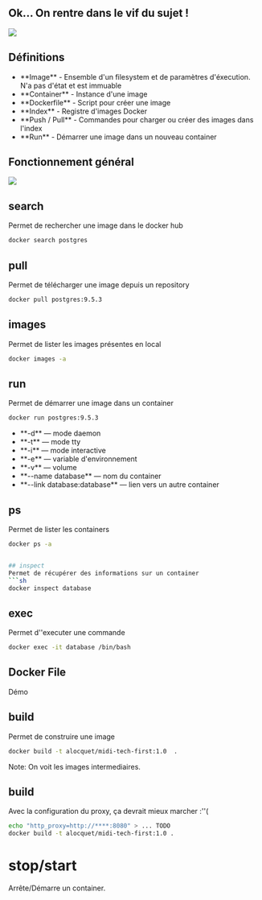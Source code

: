 ## Ok... On rentre dans le vif du sujet !
![](data/pratique/pratique.gif)


## Définitions
* <!-- .element: class="fragment" -->**Image** - Ensemble d'un filesystem et de paramètres d'éxecution. N'a pas d'état et est immuable
* <!-- .element: class="fragment" -->**Container** - Instance d'une image
* <!-- .element: class="fragment" -->**Dockerfile** - Script pour créer une image
* <!-- .element: class="fragment" -->**Index** - Registre d'images Docker
* <!-- .element: class="fragment" -->**Push / Pull** - Commandes pour charger ou créer des images dans l'index
* <!-- .element: class="fragment" -->**Run** - Démarrer une image dans un nouveau container


## Fonctionnement général
![](data/comment/basics-of-docker-system.png)


## search
Permet de rechercher une image dans le docker hub
```sh
docker search postgres
```


## pull
Permet de télécharger une image depuis un repository
```sh
docker pull postgres:9.5.3
```


## images
Permet de lister les images présentes en local
```sh
docker images -a
```


## run
Permet de démarrer une image dans un container
```sh
docker run postgres:9.5.3
```
* <!-- .element: class="fragment" --> **-d** &mdash; mode daemon
* <!-- .element: class="fragment" --> **-t** &mdash; mode tty
* <!-- .element: class="fragment" --> **-i** &mdash; mode interactive
* <!-- .element: class="fragment" --> **-e** &mdash; variable d'environnement
* <!-- .element: class="fragment" --> **-v** &mdash; volume
* <!-- .element: class="fragment" --> **--name database** &mdash; nom du container
* <!-- .element: class="fragment" --> **--link database:database** &mdash; lien vers un autre container


## ps
Permet de lister les containers
```sh
docker ps -a


## inspect
Permet de récupérer des informations sur un container
```sh
docker inspect database
```


## exec
Permet d''executer une commande
```sh
docker exec -it database /bin/bash
```


## Docker File
Démo


## build
Permet de construire une image
```sh
docker build -t alocquet/midi-tech-first:1.0  .
```
Note: On voit les images intermediaires.


## build
Avec la configuration du proxy, ça devrait mieux marcher :''(
```sh
echo "http_proxy=http://****:8080" > ... TODO
docker build -t alocquet/midi-tech-first:1.0 .
```


# stop/start
Arrête/Démarre un container.
